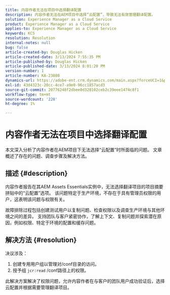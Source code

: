 ```yaml
---
title: 内容作者无法在项目中选择翻译配置
description: 内容作者无法在AEM项目中选择“云配置”，导致无法有效管理翻译配置。
solution: Experience Manager as a Cloud Service
product: Experience Manager as a Cloud Service
applies-to: Experience Manager as a Cloud Service
keywords: KCS
resolution: Resolution
internal-notes: null
bug: false
article-created-by: Douglas Hicken
article-created-date: 3/13/2024 7:55:35 PM
article-published-by: Douglas Hicken
article-published-date: 3/13/2024 8:01:20 PM
version-number: 1
article-number: KA-23880
dynamics-url: https://adobe-ent.crm.dynamics.com/main.aspx?forceUCI=1&pagetype=entityrecord&etn=knowledgearticle&id=f33498a3-73e1-ee11-904d-6045bd006704
exl-id: 43d4323c-20cc-4ce7-a9e0-96cc1857acd3
source-git-commit: 20776248f2dbee0d328102ceb2c39eee1474c8f1
workflow-type: tm+mt
source-wordcount: '228'
ht-degree: 1%

---
```


# 内容作者无法在项目中选择翻译配置


本文深入分析了内容作者在AEM项目下无法选择“云配置”时所面临的问题。 文章概述了存在的问题、调查步骤及解决方法。

## 描述 {#description}


内容作者报告在其AEM Assets Essentials实例中，无法选择翻译项目的项目摘要拼贴中的“云配置”选项。 该问题特定于生产环境，不存在于具有管理员权限的用户，这表明该问题与权限有关。

故障排除过程包括创建测试用户以复制问题、检查权限以及调查生产环境与其他环境之间的差异。 支持团队与客户紧密协作，了解上下文、复制问题并探索潜在原因，例如权限、特定于环境的配置和缓存问题。


## 解决方法 {#resolution}


决议涉及：

1. 创建专用用户组以管理对/conf目录的访问。
2. 授予组 `jcr:read` /conf路径上的权限。


此解决方案解决了权限问题，允许内容作者在与客户的团队用户成功验证后，选择云配置并根据需要管理翻译项目。
